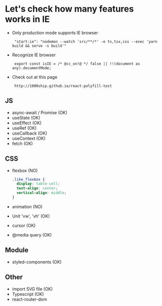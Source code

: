 # Let's check how many features works in IE

- Only production mode supports IE browser

  ` "start:ie": "nodemon --watch 'src/**/*' -e ts,tsx,css --exec 'yarn build && serve -s build'"`

- Recognize IE browser

  ` export const isIE = /* @cc_on!@ */ false || !!(document as any).documentMode;`

- Check out at this page

  ` http://1000ship.github.io/react-polyfill-test`



## JS

- async-await / Promise (OK)
- useState (OK)
- useEffect (OK)
- useRef (OK)
- useCallback (OK)
- useContext (OK)
- fetch (OK)



## CSS

- flexbox (NO)

  ```css
  .like_flexbox {
    display: table-cell;
    text-align: center;
    vertical-align: middle;
  }
  ```

  

- animation (NO)

- Unit 'vw', 'vh' (OK)

- cursor (OK)

- @media query (OK)



## Module

- styled-components (OK)



## Other

- import SVG file (OK)
- Typescript (OK)
- react-router-dom 